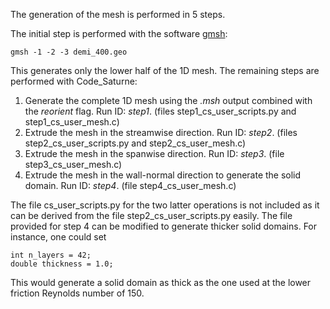The generation of the mesh is performed in 5 steps.

The initial step is performed with the software [gmsh](http://gmsh.info/):

    gmsh -1 -2 -3 demi_400.geo

This generates only the lower half of the 1D mesh. The remaining steps are performed with Code_Saturne:

1. Generate the complete 1D mesh using the *.msh* output combined with the *reorient* flag. Run ID: *step1*. (files step1_cs_user_scripts.py and step1_cs_user_mesh.c)
2. Extrude the mesh in the streamwise direction. Run ID: *step2*. (files step2_cs_user_scripts.py and step2_cs_user_mesh.c)
3. Extrude the mesh in the spanwise direction. Run ID: *step3*. (file step3_cs_user_mesh.c)
4. Extrude the mesh in the wall-normal direction to generate the solid domain. Run ID: *step4*. (file step4_cs_user_mesh.c)

The file cs_user_scripts.py for the two latter operations is not included as it can be derived from the file step2_cs_user_scripts.py easily. The file provided for step 4 can be modified to generate thicker solid domains. For instance, one could set

    int n_layers = 42;
    double thickness = 1.0;

This would generate a solid domain as thick as the one used at the lower friction Reynolds number of 150.
